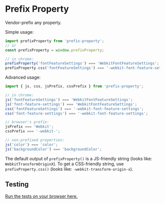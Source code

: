 # Prefix Property

Vendor-prefix any property.

Simple usage:

```javascript
import prefixProperty from 'prefix-property';
// or 
const prefixProperty = window.prefixProperty;

// in chrome:
prefixProperty('fontFeatureSettings') === 'WebkitFontFeatureSettings';
prefixProperty.css('fontFeatureSettings') === '-webkit-font-feature-settings';

```

Advanced usage:

```javascript
import { js, css, jsPrefix, cssPrefix } from 'prefix-property';

// in chrome:
js('fontFeatureSettings') === 'WebkitFontFeatureSettings';
js('font-feature-settings') === 'WebkitFontFeatureSettings';
css('fontFeatureSettings') === '-webkit-font-feature-settings';
css('font-feature-settings') === '-webkit-font-feature-settings';

// browser's prefix:
jsPrefix === 'Webkit';
cssPrefix === '-webkit-';

// non-prefixed properties:
js('color') === 'color';
js('backgroundColor') === 'backgroundColor';

```

The default output of `prefixProperty()` is a JS-friendly string (looks like: `WebkitTransformOriginX`).  To get a CSS-friendly string, use `prefixProperty.css()` (looks like: `-webkit-transform-origin-x`).

## Testing
[Run the tests on your browser here.](https://cdn.rawgit.com/jshanson7/prefix-property/master/test/test.inline.html)
